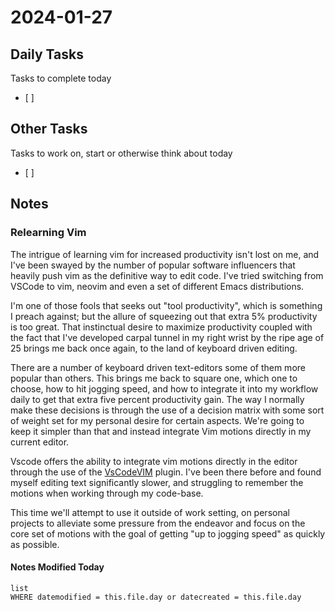 
# 2024-01-27

## Daily Tasks
Tasks to complete today
- [ ]

## Other Tasks
Tasks to work on, start or otherwise think about today
- [ ]

## Notes

### Relearning Vim
The intrigue of learning vim for increased productivity isn't lost on me, and I've been swayed by the number of popular software influencers that heavily push vim as the definitive way to edit code. I've tried switching from VSCode to vim, neovim and even a set of different Emacs distributions.

I'm one of those fools that seeks out "tool productivity", which is something I preach against; but the allure of squeezing out that extra 5% productivity is too great. That instinctual desire to maximize productivity coupled with the fact that I've developed carpal tunnel in my right wrist by the ripe age of 25 brings me back once again, to the land of keyboard driven editing.

There are a number of keyboard driven text-editors some of them more popular than others. This brings me back to square one, which one to choose, how to hit jogging speed, and how to integrate it into my workflow daily to get that extra five percent productivity gain. The way I normally make these decisions is through the use of a decision matrix with some sort of weight set for my personal desire for certain aspects. We're going to keep it simpler than that and instead integrate Vim motions directly in my current editor.

Vscode offers the ability to integrate vim motions directly in the editor through the use of the [VsCodeVIM](https://github.com/VSCodeVim/Vim) plugin. I've been there before and found myself editing text significantly slower, and struggling to remember the motions when working through my code-base.

This time we'll attempt to use it outside of work setting, on personal projects to alleviate some pressure from the endeavor and focus on the core set of motions with the goal of getting "up to jogging speed" as quickly as possible. 




#### Notes Modified Today
```dataview
list
WHERE datemodified = this.file.day or datecreated = this.file.day 
```

